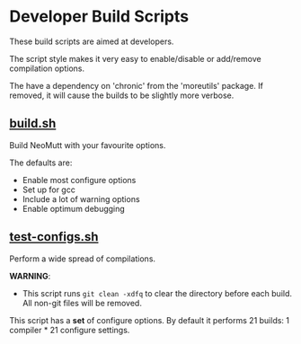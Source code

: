 # Developer Build Scripts

These build scripts are aimed at developers.

The script style makes it very easy to enable/disable or add/remove compilation options.

The have a dependency on 'chronic' from the 'moreutils' package.
If removed, it will cause the builds to be slightly more verbose.

## [build.sh](build.sh)

Build NeoMutt with your favourite options.

The defaults are:
- Enable most configure options
- Set up for gcc
- Include a lot of warning options
- Enable optimum debugging

## [test-configs.sh](test-configs.sh)

Perform a wide spread of compilations.

**WARNING**:
- This script runs `git clean -xdfq` to clear the directory before each build.
  All non-git files will be removed.

This script has a **set** of configure options.
By default it performs 21 builds: 1 compiler \* 21 configure settings.

